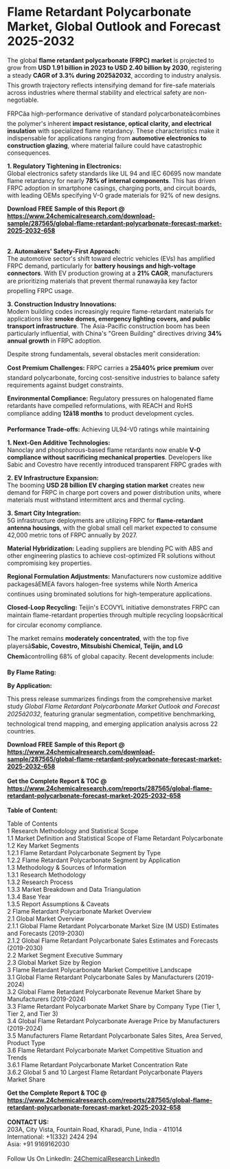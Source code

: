 <h1>Flame Retardant Polycarbonate Market, Global Outlook and Forecast 2025-2032</h1><p>The global <strong>flame retardant polycarbonate (FRPC) market</strong> is projected to grow from <strong>USD 1.91 billion in 2023 to USD 2.40 billion by 2030</strong>, registering a steady <strong>CAGR of 3.3% during 2025â2032</strong>, according to industry analysis. This growth trajectory reflects intensifying demand for fire-safe materials across industries where thermal stability and electrical safety are non-negotiable.</p><p>FRPCâa high-performance derivative of standard polycarbonateâcombines the polymer's inherent <strong>impact resistance, optical clarity, and electrical insulation</strong> with specialized flame retardancy. These characteristics make it indispensable for applications ranging from <strong>automotive electronics to construction glazing</strong>, where material failure could have catastrophic consequences.</p><p><strong>1. Regulatory Tightening in Electronics:</strong><br>
Global electronics safety standards like UL 94 and IEC 60695 now mandate flame retardancy for nearly <strong>78% of internal components</strong>. This has driven FRPC adoption in smartphone casings, charging ports, and circuit boards, with leading OEMs specifying V-0 grade materials for 92% of new designs.</p><div><b>Download FREE Sample of this Report @ 
            <a href="https://www.24chemicalresearch.com/download-sample/287565/global-flame-retardant-polycarbonate-forecast-market-2025-2032-658">
            https://www.24chemicalresearch.com/download-sample/287565/global-flame-retardant-polycarbonate-forecast-market-2025-2032-658</a></b></div><br><p><strong>2. Automakers' Safety-First Approach:</strong><br>
The automotive sector's shift toward electric vehicles (EVs) has amplified FRPC demand, particularly for <strong>battery housings and high-voltage connectors</strong>. With EV production growing at a <strong>21% CAGR</strong>, manufacturers are prioritizing materials that prevent thermal runawayâa key factor propelling FRPC usage.</p><p><strong>3. Construction Industry Innovations:</strong><br>
Modern building codes increasingly require flame-retardant materials for applications like <strong>smoke domes, emergency lighting covers, and public transport infrastructure</strong>. The Asia-Pacific construction boom has been particularly influential, with China's "Green Building" directives driving <strong>34% annual growth</strong> in FRPC adoption.</p><p>Despite strong fundamentals, several obstacles merit consideration:</p><p><strong>Cost Premium Challenges:</strong> FRPC carries a <strong>25â40% price premium</strong> over standard polycarbonate, forcing cost-sensitive industries to balance safety requirements against budget constraints.</p><p><strong>Environmental Compliance:</strong> Regulatory pressures on halogenated flame retardants have compelled reformulations, with REACH and RoHS compliance adding <strong>12â18 months</strong> to product development cycles.</p><p><strong>Performance Trade-offs:</strong> Achieving UL94-V0 ratings while maintaining 
    </p><p><strong>1. Next-Gen Additive Technologies:</strong><br>
Nanoclay and phosphorous-based flame retardants now enable <strong>V-0 compliance without sacrificing mechanical properties</strong>. Developers like Sabic and Covestro have recently introduced transparent FRPC grades with 

</p><p><strong>2. EV Infrastructure Expansion:</strong><br>
The booming <strong>USD 28 billion EV charging station market</strong> creates new demand for FRPC in charge port covers and power distribution units, where materials must withstand intermittent arcs and thermal cycling.</p><p><strong>3. Smart City Integration:</strong><br>
5G infrastructure deployments are utilizing FRPC for <strong>flame-retardant antenna housings</strong>, with the global small cell market expected to consume 42,000 metric tons of FRPC annually by 2027.</p><p><strong>Material Hybridization:</strong> Leading suppliers are blending PC with ABS and other engineering plastics to achieve cost-optimized FR solutions without compromising key properties.</p><p><strong>Regional Formulation Adjustments:</strong> Manufacturers now customize additive packagesâEMEA favors halogen-free systems while North America continues using brominated solutions for high-temperature applications.</p><p><strong>Closed-Loop Recycling:</strong> Teijin's ECOVYL initiative demonstrates FRPC can maintain flame-retardant properties through multiple recycling loopsâcritical for circular economy compliance.</p><p>The market remains <strong>moderately concentrated</strong>, with the top five playersâ<strong>Sabic, Covestro, Mitsubishi Chemical, Teijin, and LG Chem</strong>âcontrolling 68% of global capacity. Recent developments include:</p><p><strong>By Flame Rating:</strong></p><p><strong>By Application:</strong></p><p>This press release summarizes findings from the comprehensive market study <em>Global Flame Retardant Polycarbonate Market Outlook and Forecast 2025â2032</em>, featuring granular segmentation, competitive benchmarking, technological trend mapping, and emerging application analysis across 22 countries.</p><div><b>Download FREE Sample of this Report @ 
            <a href="https://www.24chemicalresearch.com/download-sample/287565/global-flame-retardant-polycarbonate-forecast-market-2025-2032-658">
            https://www.24chemicalresearch.com/download-sample/287565/global-flame-retardant-polycarbonate-forecast-market-2025-2032-658</a></b></div><br><div><b>Get the Complete Report & TOC @ 
            <a href="https://www.24chemicalresearch.com/reports/287565/global-flame-retardant-polycarbonate-forecast-market-2025-2032-658">
            https://www.24chemicalresearch.com/reports/287565/global-flame-retardant-polycarbonate-forecast-market-2025-2032-658</a></b></div><br>
            <b>Table of Content:</b><p>Table of Contents<br />
1 Research Methodology and Statistical Scope<br />
1.1 Market Definition and Statistical Scope of Flame Retardant Polycarbonate<br />
1.2 Key Market Segments<br />
1.2.1 Flame Retardant Polycarbonate Segment by Type<br />
1.2.2 Flame Retardant Polycarbonate Segment by Application<br />
1.3 Methodology & Sources of Information<br />
1.3.1 Research Methodology<br />
1.3.2 Research Process<br />
1.3.3 Market Breakdown and Data Triangulation<br />
1.3.4 Base Year<br />
1.3.5 Report Assumptions & Caveats<br />
2 Flame Retardant Polycarbonate Market Overview<br />
2.1 Global Market Overview<br />
2.1.1 Global Flame Retardant Polycarbonate Market Size (M USD) Estimates and Forecasts (2019-2030)<br />
2.1.2 Global Flame Retardant Polycarbonate Sales Estimates and Forecasts (2019-2030)<br />
2.2 Market Segment Executive Summary<br />
2.3 Global Market Size by Region<br />
3 Flame Retardant Polycarbonate Market Competitive Landscape<br />
3.1 Global Flame Retardant Polycarbonate Sales by Manufacturers (2019-2024)<br />
3.2 Global Flame Retardant Polycarbonate Revenue Market Share by Manufacturers (2019-2024)<br />
3.3 Flame Retardant Polycarbonate Market Share by Company Type (Tier 1, Tier 2, and Tier 3)<br />
3.4 Global Flame Retardant Polycarbonate Average Price by Manufacturers (2019-2024)<br />
3.5 Manufacturers Flame Retardant Polycarbonate Sales Sites, Area Served, Product Type<br />
3.6 Flame Retardant Polycarbonate Market Competitive Situation and Trends<br />
3.6.1 Flame Retardant Polycarbonate Market Concentration Rate<br />
3.6.2 Global 5 and 10 Largest Flame Retardant Polycarbonate Players Market Share </p><div><b>Get the Complete Report & TOC @ 
            <a href="https://www.24chemicalresearch.com/reports/287565/global-flame-retardant-polycarbonate-forecast-market-2025-2032-658">
            https://www.24chemicalresearch.com/reports/287565/global-flame-retardant-polycarbonate-forecast-market-2025-2032-658</a></b></div><br><b>CONTACT US:</b><br>
            203A, City Vista, Fountain Road, Kharadi, Pune, India - 411014<br>
            International: +1(332) 2424 294<br>
            Asia: +91 9169162030 <br><br>
            Follow Us On LinkedIn: <a href="https://www.linkedin.com/company/24chemicalresearch/">24ChemicalResearch LinkedIn</a>